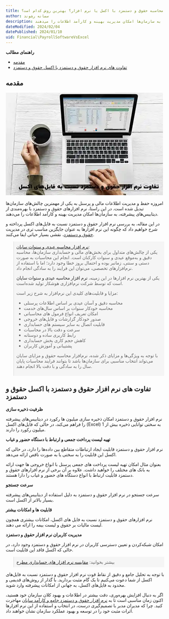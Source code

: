 ```yaml
---
title: محاسبه حقوق و دستمزد با اکسل یا نرم افزار؟ بهترین روش کدام است؟
author: سمانه رشوند  
description: امروزه حفظ و مدیریت اطلاعات مالی و پرسنل به یکی از مهمترین چالش‌های سازمان‌ها تبدیل شده است. در این راستا، نرم افزارهای حقوق و دستمزد با بهره‌مندی از دیتابیس‌های پیشرفته، به سازمان‌ها امکان مدیریت بهینه و کارآمد اطلاعات را می‌دهند.
dateModified: 2024/02/04
datePublished: 2024/01/10
uid: Financial\PayrollSoftwareVsExcel
---
```


**راهنمای مطالب**

- [مقدمه](#مقدمه)
- [تفاوت های نرم افزار حقوق و دستمزد با اکسل حقوق و دستمزد](#تفاوت-های-نرم-افزار-حقوق-و-دستمزد-با-اکسل-حقوق-و-دستمزد)


## مقدمه
![سامانه جامع تجارت](./Images/PayrollSoftwareVsExcel-01.webp)

امروزه حفظ و مدیریت اطلاعات مالی و پرسنل به یکی از مهمترین چالش‌های سازمان‌ها تبدیل شده است. در این راستا، نرم افزارهای حقوق و دستمزد با بهره‌مندی از دیتابیس‌های پیشرفته، به سازمان‌ها امکان مدیریت بهینه و کارآمد اطلاعات را می‌دهند.

در این مقاله، به بررسی نرم افزار حقوق و دستمزد نسبت به فایل‌های اکسل پرداخته و شرح خواهیم داد که چگونه این نرم افزارها به عنوان جایگزین مناسب تری در مدیریت <a href="https://www.hooshkar.com/Wiki/Payroll/WhatIsPayroll" target="_blank">حقوق و دستمزد</a>، نقشی بسیار حیاتی ایفا می‌کنند.

<blockquote style="background-color:#f5f5f5; padding:0.5rem">
<a href="https://www.hooshkar.com/Software/Sayan/Module/Payroll" target="_blank">نرم افزار محاسبه عیدی و سنوات سایان</a>:</br> یکی از چالش‌های متداول برای بخش‌های مالی و حسابداری سازمان‌ها، محاسبه دقیق و به‌موقع عیدی و سنوات کارکنان است. انجام این محاسبات به صورت دستی و سنتی، زمانبر بوده و احتمال بروز خطا وجود دارد؛ اما با استفاده از نرم‌افزارهای تخصصی، می‌توان این فرایند را به سادگی انجام داد.

یکی از بهترین نرم افزارها در این زمینه، **نرم افزار محاسبه عیدی و سنوات سایان** است که توسط شرکت نرم‌افزاری هوشکار تولید شده‌است. 

مزایا و قابلیت‌های کلیدی این نرم‌افزار به شرح زیر است:

- محاسبه دقیق و آسان عیدی بر اساس اطلاعات پرسنلی
- محاسبه خودکار سنوات بر اساس سال‌های خدمت
- امکان تعریف انواع فرمول های محاسباتی
- صدور خودکار گزارشات و فایل‌های خروجی
- قابلیت اتصال به سایر سیستم های حسابداری
- سرعت و دقت بالا در محاسبات
- رابط کاربری ساده و دوستانه
- کاهش حجم کاری بخش حسابداری
- پشتیبانی و آموزش کاربران

با توجه به ویژگی‌ها و مزایای ذکر شده، نرم‌افزار محاسبه حقوق و مزایای سایان می‌تواند انتخاب مناسبی برای سازمان‌ها باشد تا بتوانند فرایند محاسبات پایان سال را به سادگی و با دقت بالا انجام دهند.
</blockquote>

## تفاوت های نرم افزار حقوق و دستمزد با اکسل حقوق و دستمزد

**ظرفیت ذخیره سازی**

نرم افزار حقوق و دستمزد امکان ذخیره سازی میلیون ها رکورد در دیتابیس‌های پیشرفته را فراهم می‌کند، در حالی که فایل‌های اکسل (Excel) به سختی توانایی ذخیره بیش از 1 میلیون رکورد را دارند.

**تهیه لیست پرداخت جمعی و ارتباط با دستگاه حضور و غیاب**

نرم افزار حقوق و دستمزد قابلیت ایجاد ارتباطات متقاطع بین داده‌ها را دارد، در حالی که اکسل این قابلیت را به سختی یا به صورت ناقص ارائه می‌دهد.

 بعنوان مثال امکان تهیه لیست پرداخت های جمعی پرسنل با انواع خروجی ها جهت ارائه به بانک های مختلف را خواهید داشت.
 علاوه بر آن برخی از نرم افزارهای حقوق و دستمزد قابلیت ارتباط با انواع دستگاه های حضور و غیاب را دارا هستند.

**سرعت جستجو**

سرعت جستجو در نرم افزار حقوق و دستمزد به دلیل استفاده از دیتابیس‌های پیشرفته بسیار بالاتر از اکسل است.

**قابلیت ها و امکانات بیشتر**

نرم افزارهای حقوق و دستمزد نسبت به فایل های اکسل، امکانات بیشتری همچون لیست مالیات بر حقوق و لیست بیمه را ارائه می دهند.


**مدیریت کاربران نرم افزار حقوق و دستمزد**

امکان شبکه‌کردن و تعیین دسترسی کاربران در نرم افزار حقوق و دستمزد وجود دارد، در حالی که اکسل فاقد این قابلیت است.

<blockquote style="background-color:#f5f5f5; padding:0.5rem">
بیشتر بخوانید: <a href="https://www.hooshkar.com/Wiki/Financial/ComparisonFinancialSoftware" target="_blank">مقایسه نرم افزار های حسابداری مطرح</a></blockquote>

با توجه به تحلیل جامع و دقیق از نقاط قوت نرم افزار حقوق و دستمزد نسبت به فایل‌های اکسل از شما دعوت می‌کنیم تا یک گام مثبت بردارید. با گذار از روش‌های قدیمی و محدود به فایل‌های اکسل، به جهانی از امکانات پیشرفته وارد شوید.

اگر به دنبال افزایش بهره‌وری، دقت بیشتر در اطلاعات و بهبود کلان سازمان خود هستید، اکنون زمان مناسبی است تا به <a href="https://www.hooshkar.com/Software/Sayan/Module/Payroll" target="_blank">نرم افزار حقوق و دستمزد جامع و کارآمد سایان</a> مهاجرت کنید. چرا که مدیران مدبر با تصمیم‌گیری درست، در انتخاب و استفاده از این نرم افزارها اثرات مثبت خود را در توسعه و بهبود عملکرد سازمان نشان خواهند داد.